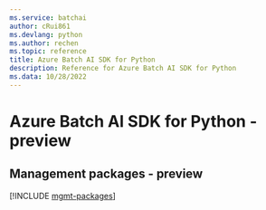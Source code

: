 ```yaml
---
ms.service: batchai
author: cRui861
ms.devlang: python
ms.author: rechen
ms.topic: reference
title: Azure Batch AI SDK for Python
description: Reference for Azure Batch AI SDK for Python
ms.data: 10/28/2022
---
```

# Azure Batch AI SDK for Python - preview

## Management packages - preview
[!INCLUDE [mgmt-packages](batch-ai-mgmt-index.md)]